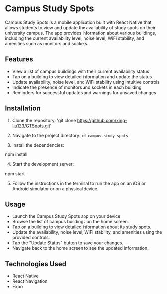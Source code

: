 # Campus Study Spots
Campus Study Spots is a mobile application built with React Native that allows students to view and update the availability of study spots on their university campus. The app provides information about various buildings, including the current availability level, noise level, WiFi stability, and amenities such as monitors and sockets.

## Features
- View a list of campus buildings with their current availability status
- Tap on a building to view detailed information and update the status
- Update availability, noise level, and WiFi stability using intuitive controls
- Indicate the presence of monitors and sockets in each building
- Reminders for successful updates and warnings for unsaved changes

## Installation
1. Clone the repository:
'git clone https://github.com/xing-liu123/GTSpots.git'

3. Navigate to the project directory:
`cd campus-study-spots`

4. Install the dependencies:

npm install

4. Start the development server:

npm start

5. Follow the instructions in the terminal to run the app on an iOS or Android simulator or on a physical device.

## Usage
- Launch the Campus Study Spots app on your device.
- Browse the list of campus buildings on the home screen.
- Tap on a building to view detailed information about its study spots.
- Update the availability, noise level, WiFi stability, and amenities using the provided controls.
- Tap the "Update Status" button to save your changes.
- Navigate back to the home screen to see the updated information.

## Technologies Used
- React Native
- React Navigation
- Expo
